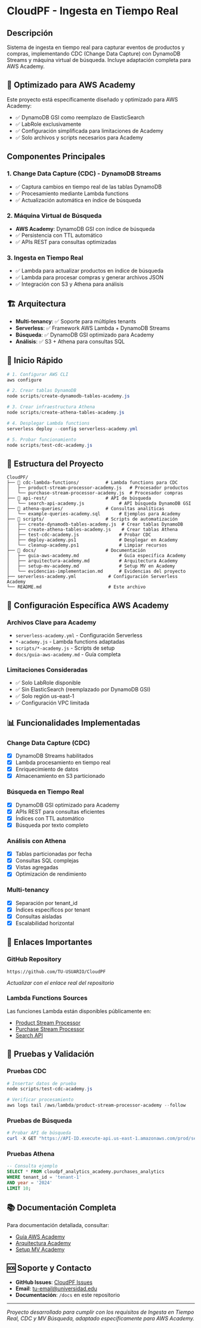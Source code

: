 # CloudPF - Ingesta en Tiempo Real

## Descripción
Sistema de ingesta en tiempo real para capturar eventos de productos y compras, implementando CDC (Change Data Capture) con DynamoDB Streams y máquina virtual de búsqueda. Incluye adaptación completa para AWS Academy.

## 🎯 Optimizado para AWS Academy

Este proyecto está específicamente diseñado y optimizado para AWS Academy:
- ✅ DynamoDB GSI como reemplazo de ElasticSearch
- ✅ LabRole exclusivamente
- ✅ Configuración simplificada para limitaciones de Academy
- ✅ Solo archivos y scripts necesarios para Academy

## Componentes Principales

### 1. Change Data Capture (CDC) - DynamoDB Streams
- ✅ Captura cambios en tiempo real de las tablas DynamoDB
- ✅ Procesamiento mediante Lambda functions
- ✅ Actualización automática en índice de búsqueda

### 2. Máquina Virtual de Búsqueda
- **AWS Academy**: DynamoDB GSI con índice de búsqueda
- ✅ Persistencia con TTL automático
- ✅ APIs REST para consultas optimizadas

### 3. Ingesta en Tiempo Real
- ✅ Lambda para actualizar productos en índice de búsqueda
- ✅ Lambda para procesar compras y generar archivos JSON
- ✅ Integración con S3 y Athena para análisis

## 🏗️ Arquitectura
- **Multi-tenancy**: ✅ Soporte para múltiples tenants
- **Serverless**: ✅ Framework AWS Lambda + DynamoDB Streams
- **Búsqueda**: ✅ DynamoDB GSI optimizado para Academy
- **Análisis**: ✅ S3 + Athena para consultas SQL

## 🚀 Inicio Rápido

```powershell
# 1. Configurar AWS CLI
aws configure

# 2. Crear tablas DynamoDB
node scripts/create-dynamodb-tables-academy.js

# 3. Crear infraestructura Athena
node scripts/create-athena-tables-academy.js

# 4. Desplegar Lambda functions
serverless deploy --config serverless-academy.yml

# 5. Probar funcionamiento
node scripts/test-cdc-academy.js
```

## 📁 Estructura del Proyecto

```
CloudPF/
├── 📂 cdc-lambda-functions/          # Lambda functions para CDC
│   ├── product-stream-processor-academy.js   # Procesador productos
│   └── purchase-stream-processor-academy.js  # Procesador compras
├── 📂 api-rest/                      # API de búsqueda
│   └── search-api-academy.js             # API búsqueda DynamoDB GSI
├── 📂 athena-queries/                # Consultas analíticas
│   └── example-queries-academy.sql       # Ejemplos para Academy
├── 📂 scripts/                       # Scripts de automatización
│   ├── create-dynamodb-tables-academy.js  # Crear tablas DynamoDB
│   ├── create-athena-tables-academy.js    # Crear tablas Athena
│   ├── test-cdc-academy.js               # Probar CDC
│   ├── deploy-academy.ps1                # Desplegar en Academy
│   └── cleanup-academy.ps1               # Limpiar recursos
├── 📂 docs/                          # Documentación
│   ├── guia-aws-academy.md               # Guía específica Academy
│   ├── arquitectura-academy.md           # Arquitectura Academy
│   ├── setup-mv-academy.md               # Setup MV en Academy
│   └── evidencias-implementacion.md      # Evidencias del proyecto
├── serverless-academy.yml            # Configuración Serverless Academy
└── README.md                         # Este archivo
```

## 🔧 Configuración Específica AWS Academy

### Archivos Clave para Academy
- `serverless-academy.yml` - Configuración Serverless
- `*-academy.js` - Lambda functions adaptadas
- `scripts/*-academy.js` - Scripts de setup
- `docs/guia-aws-academy.md` - Guía completa

### Limitaciones Consideradas
- ✅ Solo LabRole disponible
- ✅ Sin ElasticSearch (reemplazado por DynamoDB GSI)
- ✅ Solo región us-east-1
- ✅ Configuración VPC limitada

## 📊 Funcionalidades Implementadas

### Change Data Capture (CDC)
- [x] DynamoDB Streams habilitados
- [x] Lambda procesamiento en tiempo real
- [x] Enriquecimiento de datos
- [x] Almacenamiento en S3 particionado

### Búsqueda en Tiempo Real
- [x] DynamoDB GSI optimizado para Academy
- [x] APIs REST para consultas eficientes
- [x] Índices con TTL automático
- [x] Búsqueda por texto completo

### Análisis con Athena
- [x] Tablas particionadas por fecha
- [x] Consultas SQL complejas
- [x] Vistas agregadas
- [x] Optimización de rendimiento

### Multi-tenancy
- [x] Separación por tenant_id
- [x] Índices específicos por tenant
- [x] Consultas aisladas
- [x] Escalabilidad horizontal

## 🔗 Enlaces Importantes

### GitHub Repository
```
https://github.com/TU-USUARIO/CloudPF
```
*Actualizar con el enlace real del repositorio*

### Lambda Functions Sources
Las funciones Lambda están disponibles públicamente en:
- [Product Stream Processor](https://github.com/TU-USUARIO/CloudPF/blob/main/cdc-lambda-functions/product-stream-processor-academy.js)
- [Purchase Stream Processor](https://github.com/TU-USUARIO/CloudPF/blob/main/cdc-lambda-functions/purchase-stream-processor-academy.js)
- [Search API](https://github.com/TU-USUARIO/CloudPF/blob/main/api-rest/search-api-academy.js)

## 🧪 Pruebas y Validación

### Pruebas CDC
```powershell
# Insertar datos de prueba
node scripts/test-cdc-academy.js

# Verificar procesamiento
aws logs tail /aws/lambda/product-stream-processor-academy --follow
```

### Pruebas de Búsqueda
```powershell
# Probar API de búsqueda
curl -X GET "https://API-ID.execute-api.us-east-1.amazonaws.com/prod/search?q=laptop&tenant_id=tenant-1"
```

### Pruebas Athena
```sql
-- Consulta ejemplo
SELECT * FROM cloudpf_analytics_academy.purchases_analytics 
WHERE tenant_id = 'tenant-1' 
AND year = '2024' 
LIMIT 10;
```

## 📚 Documentación Completa

Para documentación detallada, consultar:
- [Guía AWS Academy](docs/guia-aws-academy.md)
- [Arquitectura Academy](docs/arquitectura-academy.md)
- [Setup MV Academy](docs/setup-mv-academy.md)

## 🆘 Soporte y Contacto

- **GitHub Issues**: [CloudPF Issues](https://github.com/TU-USUARIO/CloudPF/issues)
- **Email**: tu-email@universidad.edu
- **Documentación**: `/docs` en este repositorio

---

*Proyecto desarrollado para cumplir con los requisitos de Ingesta en Tiempo Real, CDC y MV Búsqueda, adaptado específicamente para AWS Academy.*